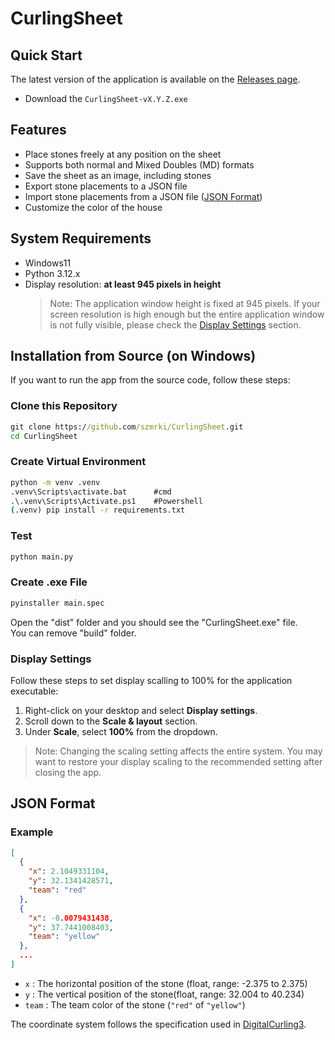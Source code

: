 # CurlingSheet

## Quick Start
The latest version of the application is available on the [Releases page](https://github.com/szmrki/CurlingSheet/releases).

- Download the `CurlingSheet-vX.Y.Z.exe`

## Features
- Place stones freely at any position on the sheet
- Supports both normal and Mixed Doubles (MD) formats
- Save the sheet as an image, including stones
- Export stone placements to a JSON file
- Import stone placements from a JSON file ([JSON Format](#json-format))
- Customize the color of the house

## System Requirements
- Windows11
- Python 3.12.x
- Display resolution: **at least 945 pixels in height**
    > Note: The application window height is fixed at 945 pixels.
    > If your screen resolution is high enough but the entire application window is not fully visible, 
    please check the [Display Settings](#display-settings) section. 

## Installation from Source (on Windows)

If you want to run the app from the source code, follow these steps:

### Clone this Repository
~~~cmd
git clone https://github.com/szmrki/CurlingSheet.git
cd CurlingSheet
~~~

### Create Virtual Environment
~~~cmd
python -m venv .venv
.venv\Scripts\activate.bat      #cmd
.\.venv\Scripts\Activate.ps1    #Powershell
(.venv) pip install -r requirements.txt
~~~

### Test
~~~cmd
python main.py
~~~

### Create .exe File
~~~cmd
pyinstaller main.spec
~~~

Open the "dist" folder and you should see the "CurlingSheet.exe" file.  
You can remove "build" folder.

### Display Settings
Follow these steps to set display scalling to 100% for the application executable:

1. Right-click on your desktop and select **Display settings**.
1. Scroll down to the **Scale & layout** section.
1. Under **Scale**, select **100%** from the dropdown.
>Note: Changing the scaling setting affects the entire system. 
You may want to restore your display scaling to the recommended setting after closing the app.

## JSON Format
### Example
~~~json
[
  {
    "x": 2.1049331104,
    "y": 32.1341428571,
    "team": "red"
  },
  {
    "x": -0.0079431438,
    "y": 37.7441008403,
    "team": "yellow"
  },
  ...
]
~~~

- `x` : The horizontal position of the stone (float, range: -2.375 to 2.375)
- `y` : The vertical position of the stone(float, range: 32.004 to 40.234)
- `team` : The team color of the stone (`"red"` of `"yellow"`)

The coordinate system follows the specification used in [DigitalCurling3](https://digitalcurling.github.io/DigitalCurling3/md_coordinate.html).